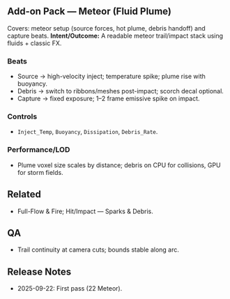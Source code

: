 ## Add-on Pack — Meteor (Fluid Plume)
Covers: meteor setup (source forces, hot plume, debris handoff) and capture beats.
**Intent/Outcome:** A readable meteor trail/impact stack using fluids + classic FX.

### Beats
- Source → high-velocity inject; temperature spike; plume rise with buoyancy.
- Debris → switch to ribbons/meshes post-impact; scorch decal optional.
- Capture → fixed exposure; 1–2 frame emissive spike on impact.

### Controls
- `Inject_Temp`, `Buoyancy`, `Dissipation`, `Debris_Rate`.

### Performance/LOD
- Plume voxel size scales by distance; debris on CPU for collisions, GPU for storm fields.

## Related
- Full-Flow & Fire; Hit/Impact — Sparks & Debris.

## QA
- Trail continuity at camera cuts; bounds stable along arc.

## Release Notes
- 2025-09-22: First pass (22 Meteor).
